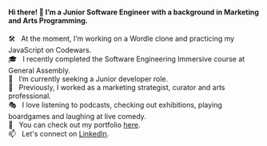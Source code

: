 #### Hi there! 👋  I’m a Junior Software Engineer with a background in Marketing and Arts Programming.

:hammer_and_wrench: &nbsp; At the moment, I’m working on a Wordle clone and practicing my JavaScript on Codewars.
<br/> :mortar_board: &nbsp; I recently completed the Software Engineering Immersive course at General Assembly.
<br/> :seedling: &nbsp; I’m currently seeking a Junior developer role.
<br/> :art: &nbsp; Previously, I worked as a marketing strategist, curator and arts professional.
<br/> :performing_arts: &nbsp; I love listening to podcasts, checking out exhibitions, playing boardgames and laughing at live comedy.
<br/> :eyes: &nbsp; You can check out my portfolio [here](https://sapphire-p.github.io/portfolio/).
<br/> :mailbox: &nbsp; Let's connect on [LinkedIn](https://www.linkedin.com/in/sapphire-paston/).

<!--
**sapphire-p/sapphire-p** is a ✨ _special_ ✨ repository because its `README.md` (this file) appears on your GitHub profile.

Here are some ideas to get you started:

- 🔭 I’m currently working on ...
- 🌱 I’m currently learning ...
- 👯 I’m looking to collaborate on ...
- 🤔 I’m looking for help with ...
- 💬 Ask me about ...
- 📫 How to reach me: ...
- 😄 Pronouns: ...
- ⚡ Fun fact: ...
-->
